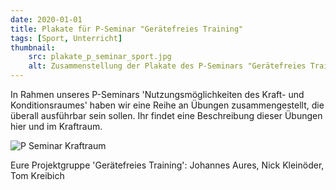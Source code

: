 ```yaml
---
date: 2020-01-01
title: Plakate für P-Seminar "Gerätefreies Training"
tags: [Sport, Unterricht]
thumbnail: 
    src: plakate_p_seminar_sport.jpg
    alt: Zusammenstellung der Plakate des P-Seminars "Gerätefreies Training"
---
```


<p>
    In Rahmen unseres P-Seminars 'Nutzungsmöglichkeiten des Kraft- und Konditionsraumes' haben wir eine Reihe an Übungen zusammengestellt, die überall ausführbar sein sollen.
    Ihr findet eine Beschreibung dieser Übungen hier und im Kraftraum.
</p>
<img src="/images/plakate_p_seminar_sport.jpg" alt="P Seminar Kraftraum"></img>
<p>
    Eure Projektgruppe 'Gerätefreies Training': Johannes Aures, Nick Kleinöder, Tom Kreibich
</p>
